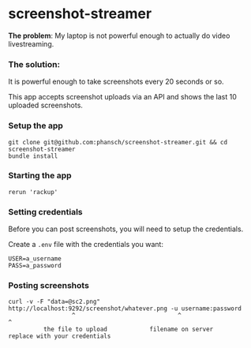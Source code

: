 screenshot-streamer
===================

**The problem**: My laptop is not powerful enough to actually do video livestreaming.

### The solution:
It is powerful enough to take screenshots every 20 seconds or so.

This app accepts screenshot uploads via an API and shows the last 10 uploaded screenshots.


### Setup the app

    git clone git@github.com:phansch/screenshot-streamer.git && cd screenshot-streamer
    bundle install

### Starting the app

    rerun 'rackup'

### Setting credentials

Before you can post screenshots, you will need to setup the credentials.

Create a `.env` file with the credentials you want:

    USER=a_username
    PASS=a_password

### Posting screenshots

    curl -v -F "data=@sc2.png"  http://localhost:9292/screenshot/whatever.png -u username:password
                      ^                             ^                                     ^
              the file to upload            filename on server              replace with your credentials

